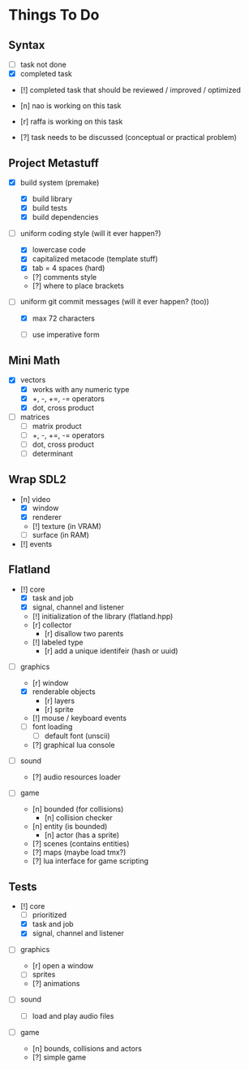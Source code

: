 Things To Do
============

Syntax
------
- [ ] task not done
- [x] completed task
- [!] completed task that should be reviewed / improved / optimized

- [n] nao is working on this task
- [r] raffa is working on this task
- [?] task needs to be discussed (conceptual or practical problem)


Project Metastuff
-----------------
- [x] build system (premake)
    - [x] build library
    - [x] build tests
    - [x] build dependencies

- [ ] uniform coding style (will it ever happen?)
    - [x] lowercase code
    - [x] capitalized metacode (template stuff)
    - [x] tab = 4 spaces (hard)
    - [?] comments style
    - [?] where to place brackets

- [ ] uniform git commit messages (will it ever happen? (too))
    - [x] max 72 characters
    - [ ] use imperative form


Mini Math
---------
- [x] vectors
    - [x] works with any numeric type
    - [x] +, -, +=, -= operators
    - [x] dot, cross product
- [ ] matrices
    - [ ] matrix product
    - [ ] +, -, +=, -= operators
    - [ ] dot, cross product
    - [ ] determinant

Wrap SDL2
---------
- [n] video
    - [x] window
    - [x] renderer
    - [!] texture (in VRAM)
    - [ ] surface (in RAM)
- [!] events

Flatland
--------
- [!] core
    - [x] task and job
    - [x] signal, channel and listener
    - [!] initialization of the library (flatland.hpp)
    - [r] collector
        - [r] disallow two parents
    - [!] labeled type
        - [r] add a unique identifeir (hash or uuid)

- [ ] graphics
    - [r] window
    - [x] renderable objects
        - [r] layers
        - [r] sprite
    - [!] mouse / keyboard events
    - [ ] font loading
        - [ ] default font (unscii)
    - [?] graphical lua console

- [ ] sound
    - [?] audio resources loader

- [ ] game
    - [n] bounded (for collisions)
        - [n] collision checker
    - [n] entity (is bounded)
        - [n] actor (has a sprite)
    - [?] scenes (contains entities)
    - [?] maps (maybe load tmx?)
    - [?] lua interface for game scripting


Tests
-----
- [!] core
    - [ ] prioritized
    - [x] task and job
    - [x] signal, channel and listener

- [ ] graphics
    - [r] open a window
    - [ ] sprites
    - [?] animations

- [ ] sound
    - [ ] load and play audio files

- [ ] game
    - [n] bounds, collisions and actors
    - [?] simple game
